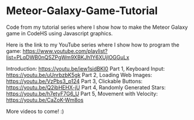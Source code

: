 # Meteor-Galaxy-Game-Tutorial
Code from my tutorial series where I show how to make the Meteor Galaxy game in CodeHS using Javascript graphics.

Here is the link to my YouTube series where I show how to program the game: https://www.youtube.com/playlist?list=PLqDWB0nQSZPgWm9XBKJh1Y6XUjIOGGuLx

Introduction: https://youtu.be/iew1sidBKI0
Part 1, Keyboard Input: https://youtu.be/uUnrbzbK5gk
Part 2, Loading Web Images: https://youtu.be/VzPbs3_p124
Part 3, Clickable Buttons: https://youtu.be/Q2ibHEHX-jU
Part 4, Randomly Generated Stars: https://youtu.be/h7etyF7G6_U
Part 5, Movement with Velocity: https://youtu.be/CaZoK-Wm8os

More videos to come! :)
